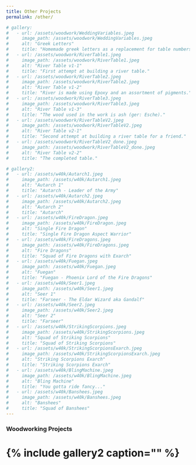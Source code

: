 ```yaml
---
title: Other Projects
permalink: /other/

# gallery:
#   - url: /assets/woodwork/WeddingVariables.jpeg
#     image_path: /assets/woodwork/WeddingVariables.jpeg
#     alt: "Greek Letters"
#     title: "Homemade greek letters as a replacement for table numbers for our wedding."
#   - url: /assets/woodwork/RiverTable1.jpeg
#     image_path: /assets/woodwork/RiverTable1.jpeg
#     alt: "River Table v1-1"
#     title: "First attempt at building a river table."
#   - url: /assets/woodwork/RiverTable2.jpeg
#     image_path: /assets/woodwork/RiverTable2.jpeg
#     alt: "River Table v1-2"
#     title: "River is made using Epoxy and an assortment of pigments."
#   - url: /assets/woodwork/RiverTable3.jpeg
#     image_path: /assets/woodwork/RiverTable3.jpeg
#     alt: "River Table v1-3"
#     title: "The wood used in the work is ash (ger: Esche)."
#   - url: /assets/woodwork/RiverTableV2.jpeg
#     image_path: /assets/woodwork/RiverTableV2.jpeg
#     alt: "River Table v2-1"
#     title: "Second attempt at building a river table for a friend."
#   - url: /assets/woodwork/RiverTableV2_done.jpeg
#     image_path: /assets/woodwork/RiverTableV2_done.jpeg
#     alt: "River Table v2-2"
#     title: "The completed table."

# gallery2:
#   - url: /assets/w40k/Autarch1.jpeg
#     image_path: /assets/w40k/Autarch1.jpeg
#     alt: "Autarch 1"
#     title: "Autarch - Leader of the Army"
#   - url: /assets/w40k/Autarch2.jpeg
#     image_path: /assets/w40k/Autarch2.jpeg
#     alt: "Autarch 2"
#     title: "Autarch"
#   - url: /assets/w40k/FireDragon.jpeg
#     image_path: /assets/w40k/FireDragon.jpeg
#     alt: "Single Fire Dragon"
#     title: "Single Fire Dragon Aspect Warrior"
#   - url: /assets/w40k/FireDragons.jpeg
#     image_path: /assets/w40k/FireDragons.jpeg
#     alt: "Fire Dragons"
#     title: "Squad of Fire Dragons with Exarch"
#   - url: /assets/w40k/Fuegan.jpeg
#     image_path: /assets/w40k/Fuegan.jpeg
#     alt: "Fuegan"
#     title: "Fuegan - Phoenix Lord of the Fire Dragons"
#   - url: /assets/w40k/Seer1.jpeg
#     image_path: /assets/w40k/Seer1.jpeg
#     alt: "Seer 1"
#     title: "Farseer - The Eldar Wizard aka Gandalf"
#   - url: /assets/w40k/Seer2.jpeg
#     image_path: /assets/w40k/Seer2.jpeg
#     alt: "Seer 2"
#     title: "Farseer"
#   - url: /assets/w40k/StrikingScorpions.jpeg
#     image_path: /assets/w40k/StrikingScorpions.jpeg
#     alt: "Squad of Striking Scorpions"
#     title: "Squad of Striking Scorpions"
#   - url: /assets/w40k/StrikingScorpionsExarch.jpeg
#     image_path: /assets/w40k/StrikingScorpionsExarch.jpeg
#     alt: "Striking Scorpions Exarch"
#     title: "Striking Scorpions Exarch"
#   - url: /assets/w40k/BlingMachine.jpeg
#     image_path: /assets/w40k/BlingMachine.jpeg
#     alt: "Bling Machine"
#     title: "You gotta ride fancy..."
#   - url: /assets/w40k/Banshees.jpeg
#     image_path: /assets/w40k/Banshees.jpeg
#     alt: "Banshees"
#     title: "Squad of Banshees"
---
```



### Woodworking Projects

# {% include gallery2 caption="" %}


<!-- ### Eldar Warhammer 40k Army (Started by my good friend Gerrit - RIP!)

# {% include gallery2 caption="" %} -->


